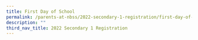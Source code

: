 ```yaml
---
title: First Day of School
permalink: /parents-at-nbss/2022-secondary-1-registration/first-day-of-school
description: ""
third_nav_title: 2022 Secondary 1 Registration
---
```

